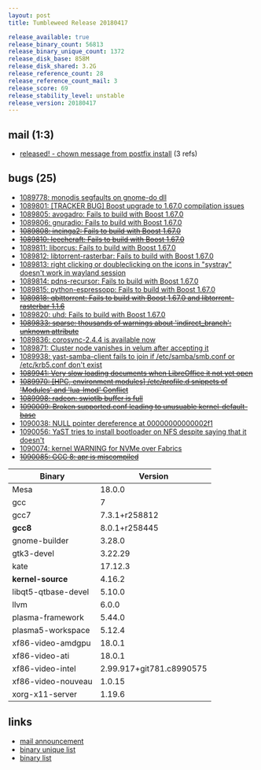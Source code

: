 ```yaml
---
layout: post
title: Tumbleweed Release 20180417

release_available: true
release_binary_count: 56813
release_binary_unique_count: 1372
release_disk_base: 858M
release_disk_shared: 3.2G
release_reference_count: 28
release_reference_count_mail: 3
release_score: 69
release_stability_level: unstable
release_version: 20180417
---
```


## mail (1:3)

- [released!  - chown message from postfix install](https://lists.opensuse.org/opensuse-factory/2018-04/msg00725.html) (3 refs)

## bugs (25)

<!--more-->

- [1089778: monodis segfaults on gnome-do dll](https://bugzilla.opensuse.org/show_bug.cgi?id=1089778)
- [1089801: [TRACKER BUG] Boost upgrade to 1.67.0 compilation issues](https://bugzilla.opensuse.org/show_bug.cgi?id=1089801)
- [1089805: avogadro: Fails to build with Boost 1.67.0](https://bugzilla.opensuse.org/show_bug.cgi?id=1089805)
- [1089806: gnuradio: Fails to build with Boost 1.67.0](https://bugzilla.opensuse.org/show_bug.cgi?id=1089806)
- ~~[1089808: incinga2: Fails to build with Boost 1.67.0](https://bugzilla.opensuse.org/show_bug.cgi?id=1089808)~~
- ~~[1089810: leechcraft: Fails to build with Boost 1.67.0](https://bugzilla.opensuse.org/show_bug.cgi?id=1089810)~~
- [1089811: liborcus: Fails to build with Boost 1.67.0](https://bugzilla.opensuse.org/show_bug.cgi?id=1089811)
- [1089812: libtorrent-rasterbar: Fails to build with Boost 1.67.0](https://bugzilla.opensuse.org/show_bug.cgi?id=1089812)
- [1089813: right clicking or doubleclicking on the icons in "systray" doesn't work in wayland session](https://bugzilla.opensuse.org/show_bug.cgi?id=1089813)
- [1089814: pdns-recursor: Fails to build with Boost 1.67.0](https://bugzilla.opensuse.org/show_bug.cgi?id=1089814)
- [1089815: python-espressopp: Fails to build with Boost 1.67.0](https://bugzilla.opensuse.org/show_bug.cgi?id=1089815)
- ~~[1089818: qbittorrent: Fails to build with Boost 1.67.0 and libtorrent-rasterbar 1.1.6](https://bugzilla.opensuse.org/show_bug.cgi?id=1089818)~~
- [1089820: uhd: Fails to build with Boost 1.67.0](https://bugzilla.opensuse.org/show_bug.cgi?id=1089820)
- ~~[1089833: sparse: thousands of warnings about 'indirect_branch': unknown attribute](https://bugzilla.opensuse.org/show_bug.cgi?id=1089833)~~
- [1089836: corosync-2.4.4 is available now](https://bugzilla.opensuse.org/show_bug.cgi?id=1089836)
- [1089871: Cluster node vanishes in velum after accepting it](https://bugzilla.opensuse.org/show_bug.cgi?id=1089871)
- [1089938: yast-samba-client fails to join if /etc/samba/smb.conf or /etc/krb5.conf don't exist](https://bugzilla.opensuse.org/show_bug.cgi?id=1089938)
- ~~[1089941: Very slow loading documents when LibreOffice it not yet open](https://bugzilla.opensuse.org/show_bug.cgi?id=1089941)~~
- ~~[1089970: [HPC, environment modules] /etc/profile.d snippets of 'Modules' and 'lua-lmod' Conflict](https://bugzilla.opensuse.org/show_bug.cgi?id=1089970)~~
- ~~[1089998: radeon: swiotlb buffer is full](https://bugzilla.opensuse.org/show_bug.cgi?id=1089998)~~
- ~~[1090009: Broken supported.conf leading to unusuable kernel-default-base](https://bugzilla.opensuse.org/show_bug.cgi?id=1090009)~~
- [1090038: NULL pointer dereference at 00000000000002f1](https://bugzilla.opensuse.org/show_bug.cgi?id=1090038)
- [1090056: YaST tries to install bootloader on NFS despite saying that it doesn't](https://bugzilla.opensuse.org/show_bug.cgi?id=1090056)
- [1090074: kernel WARNING for NVMe over Fabrics](https://bugzilla.opensuse.org/show_bug.cgi?id=1090074)
- ~~[1090085: GCC 8: apr is miscompiled](https://bugzilla.opensuse.org/show_bug.cgi?id=1090085)~~

Binary | Version
--- | ---
Mesa | 18.0.0
gcc | 7
gcc7 | 7.3.1+r258812
**gcc8** | 8.0.1+r258445
gnome-builder | 3.28.0
gtk3-devel | 3.22.29
kate | 17.12.3
**kernel-source** | 4.16.2
libqt5-qtbase-devel | 5.10.0
llvm | 6.0.0
plasma-framework | 5.44.0
plasma5-workspace | 5.12.4
xf86-video-amdgpu | 18.0.1
xf86-video-ati | 18.0.1
xf86-video-intel | 2.99.917+git781.c8990575
xf86-video-nouveau | 1.0.15
xorg-x11-server | 1.19.6

## links

- [mail announcement](https://lists.opensuse.org/opensuse-factory/2018-04/msg00724.html)
- [binary unique list](http://download.tumbleweed.boombatower.com/20180417/rpm.unique.list)
- [binary list](http://download.tumbleweed.boombatower.com/20180417/rpm.list)
